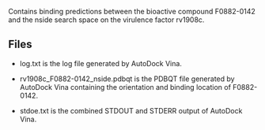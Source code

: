 Contains binding predictions between the bioactive compound F0882-0142 and the nside search space on the virulence factor rv1908c.

## Files

- log.txt is the log file generated by AutoDock Vina.

- rv1908c_F0882-0142_nside.pdbqt is the PDBQT file generated by AutoDock Vina containing the orientation and binding location of F0882-0142.

- stdoe.txt is the combined STDOUT and STDERR output of AutoDock Vina.

